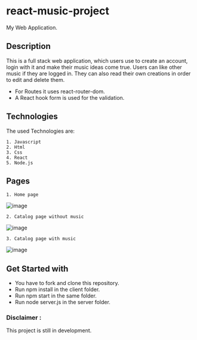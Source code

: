 
# react-music-project
My Web Application.

## Description
This is a full stack web application, which users use to create an account, login with it and make their music ideas come true. Users can like other music if they are logged in. They can also read their own creations in order to edit and delete them.


- For Routes it uses react-router-dom.
- A React hook form is used for the validation. 

## Technologies
The used Technologies are:

    1. Javascript
    2. Html
    3. Css
    4. React
    5. Node.js

## Pages

    1. Home page 


![image](https://user-images.githubusercontent.com/106228555/229508663-f2b75a65-4972-4eaa-8bb6-57399b581d74.png)


    2. Catalog page without music


![image](https://user-images.githubusercontent.com/106228555/229508321-31ec2fcd-3d47-4ea6-8b72-651badb5a61d.png)


    3. Catalog page with music


![image](https://user-images.githubusercontent.com/106228555/229509091-82bedeba-8382-4f7c-98a7-7aab6014042d.png)


## Get Started with

- You have to fork and clone this repository.
- Run npm install in the client folder.
- Run npm start in the same folder.
- Run node server.js in the server folder.

### Disclaimer :
This project is still in development.
